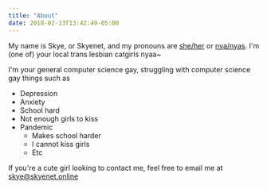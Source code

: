 ```yaml
---
title: "About"
date: 2018-02-13T13:42:49-05:00
---
```


My name is Skye, or Skyenet, and my pronouns are
[she/her](https://pronoun.is/she) or
[nya/nyas](https://pronouny.xyz/pronouns/5d7fddbd000a97001585e981). I'm (one of)
your local trans lesbian catgirls nyaa~

I'm your general computer science gay, struggling with computer science gay
things such as

- Depression
- Anxiety
- School hard
- Not enough girls to kiss
- Pandemic
  - Makes school harder
  - I cannot kiss girls
  - Etc
  
If you're a cute girl looking to contact me, feel free to email me at
[skye@skyenet.online](mailto:skye@skyenet.online)


